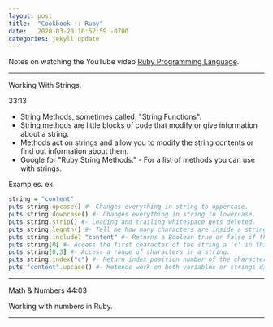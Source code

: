 ```yaml
---
layout: post
title:  "Cookbook :: Ruby"
date:   2020-03-20 10:52:59 -0700
categories: jekyll update
---
```

Notes on watching the YouTube video [Ruby Programming Language].

---
Working With Strings.

33:13


- String Methods, sometimes called. "String Functions".
- String methods are little blocks of code that modify or give information about a string.
- Methods act on strings and allow you to modify the string contents or find out information about them.
- Google for "Ruby String Methods." - For a list of methods you can use with strings.

Examples. ex.

```ruby
string = "content"
puts string.upcase() #- Changes everything in string to uppercase.
puts string.downcase() #- Changes everything in string to lowercase.
puts string.strip() #- Leading and trailing whitespace gets deleted.
puts string.legnth() #- Tell me how many characters are inside a string. (Including whitespace.)
puts string.include? "content" #- Returns a Boolean true or false if the string contains the word content.
puts string[0] #- Access the first character of the string a 'c' in this case.
puts string[0,3] #- Access a range of characters in a string.
puts string.index("c") #- Return index position number of the character 'c' in the string.
puts "content".upcase() #- Methods work on both variables or strings directly.
```
---
Math & Numbers
44:03

Working with numbers in Ruby.



---

[Ruby Programming Language]: https://www.youtube.com/watch?v=t_ispmWmdjY
